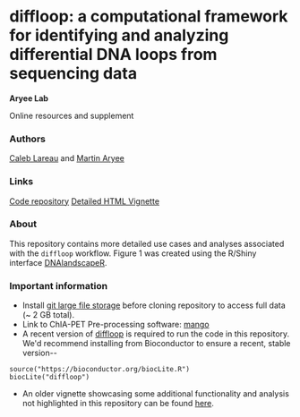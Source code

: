 <br><br>
# diffloop: a computational framework for identifying and analyzing differential DNA loops from sequencing data

**Aryee Lab**

Online resources and supplement

### Authors
[Caleb Lareau](mailto:caleblareau@g.harvard.edu) and [Martin Aryee](https://aryee.mgh.harvard.edu/)

### Links
[Code repository](https://github.com/aryeelab/diffloop_paper) [Detailed HTML Vignette](vignette/diffloop_vignette.html)

### About
This repository contains more detailed use cases and analyses associated with the `diffloop` workflow.
Figure 1 was created using the R/Shiny interface [DNAlandscapeR](https://dnalandscaper.aryeelab.org). 

### Important information
- Install [git large file storage](https://git-lfs.github.com/) before cloning repository to access full data (~ 2 GB total).
- Link to ChIA-PET Pre-processing software: [mango](https://github.com/dphansti/mango)
- A recent version of [diffloop](https://bioconductor.org/packages/release/bioc/html/diffloop.html)
is required to run the code in this repository.
We'd recommend installing from Bioconductor to ensure a recent, stable version--
```
source("https://bioconductor.org/biocLite.R")
biocLite("diffloop")
```

- An older vignette showcasing some additional functionality and analysis not highlighted in this 
repository can be found [here](https://rpubs.com/caleblareau/diffloop_vignette).

<br><br>



